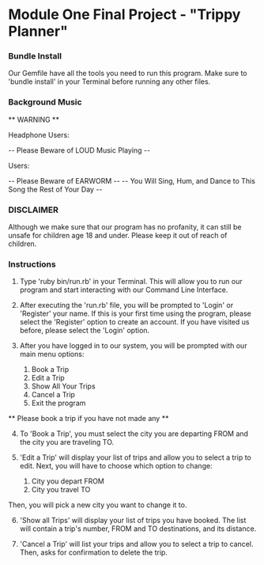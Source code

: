 Module One Final Project - "Trippy Planner"
===========================================

### Bundle Install ###

Our Gemfile have all the tools you need to run this program.
Make sure to 'bundle install' in your Terminal before running any other files. 

### Background Music ###

** WARNING **

Headphone Users: 

-- Please Beware of LOUD Music Playing --

Users: 

-- Please Beware of EARWORM --
-- You Will Sing, Hum, and Dance to This Song the Rest of Your Day --

### DISCLAIMER ###

Although we make sure that our program  has no profanity, it can still be unsafe for children age 18 and under. Please keep it out of reach of children. 

### Instructions ###

1. Type 'ruby bin/run.rb' in your Terminal. This will allow you to run our program and start interacting with our Command Line Interface. 

2. After executing the 'run.rb' file, you will be prompted to 'Login' or 'Register' your name. If this is your first time using the program, please select the 'Register' option to create an account. If you have visited us before, please select the 'Login' option. 

3. After you have logged in to our system, you will be prompted with our main menu options:

    1. Book a Trip
    2. Edit a Trip
    3. Show All Your Trips
    4. Cancel a Trip
    5. Exit the program

** Please book a trip if you have not made any **

4. To 'Book a Trip', you must select the city you are departing FROM and the city you are traveling TO.

5. 'Edit a Trip' will display your list of trips and allow you to select a trip to edit. Next, you will have to choose which option to change:

    1. City you depart FROM
    2. City you travel TO

Then, you will pick a new city you want to change it to.

6. 'Show all Trips' will display your list of trips you have booked. The list will contain a trip's number, FROM and TO destinations, and its distance.

7. 'Cancel a Trip' will list your trips and allow you to select a trip to cancel. Then, asks for confirmation to delete the trip. 